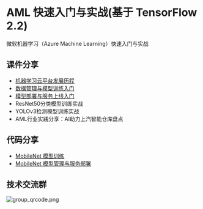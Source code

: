 # AML 快速入门与实战(基于 TensorFlow 2.2)

微软机器学习（Azure Machine Learning）快速入门与实战

## 课件分享

- [机器学习云平台发展历程](slides/1-机器学习云平台发展历程.pdf)
- [数据管理与模型训练入门](slides/2-数据管理与模型训练入门.pdf)
- [模型部署与服务上线入门](slides/3-模型部署与服务上线入门.pdf)
- ResNet50分类模型训练实战
- YOLOv3检测模型训练实战
- AML行业实践分享：AI助力上汽智能仓库盘点

## 代码分享

- [MobileNet 模型训练](code_sample/tf2_mobilenet_train.ipynb)
- [MobileNet 模型管理与服务部署](code_sample/tf2_mobilenet_deploy.ipynb)

## 技术交流群

![group_qrcode.png](https://pinshiv1.oss-cn-hangzhou.aliyuncs.com/ai/qr.png)
